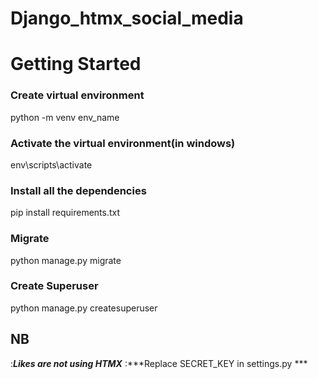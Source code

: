 # Django_htmx_social_media
# Getting Started
### Create virtual environment
python -m venv env_name
### Activate the virtual environment(in windows)
env\scripts\activate
### Install all the dependencies
pip install requirements.txt
### Migrate
python manage.py migrate
### Create Superuser
python manage.py createsuperuser


## NB
:***Likes are not using HTMX***
:***Replace SECRET_KEY in settings.py ***
